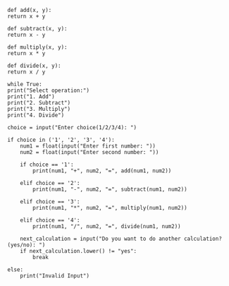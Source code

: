     def add(x, y):
    return x + y

    def subtract(x, y):
    return x - y

    def multiply(x, y):
    return x * y

    def divide(x, y):
    return x / y

    while True:
    print("Select operation:")
    print("1. Add")
    print("2. Subtract")
    print("3. Multiply")
    print("4. Divide")

    choice = input("Enter choice(1/2/3/4): ")

    if choice in ('1', '2', '3', '4'):
        num1 = float(input("Enter first number: "))
        num2 = float(input("Enter second number: "))

        if choice == '1':
            print(num1, "+", num2, "=", add(num1, num2))

        elif choice == '2':
            print(num1, "-", num2, "=", subtract(num1, num2))

        elif choice == '3':
            print(num1, "*", num2, "=", multiply(num1, num2))

        elif choice == '4':
            print(num1, "/", num2, "=", divide(num1, num2))
        
        next_calculation = input("Do you want to do another calculation? (yes/no): ")
        if next_calculation.lower() != "yes":
            break
    
    else:
        print("Invalid Input")

